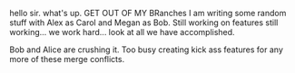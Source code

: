 hello sir. what's up. GET OUT OF MY BRanches
I am writing some random stuff with Alex as Carol and Megan as Bob.  Still working on features
still working... we work hard... look at all we have accomplished.

Bob and Alice are crushing it. Too busy creating kick ass features for any more of these merge conflicts. 